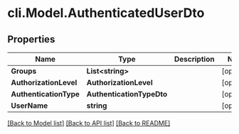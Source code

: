 # cli.Model.AuthenticatedUserDto

## Properties

Name | Type | Description | Notes
------------ | ------------- | ------------- | -------------
**Groups** | **List&lt;string&gt;** |  | [optional] 
**AuthorizationLevel** | **AuthorizationLevel** |  | [optional] 
**AuthenticationType** | **AuthenticationTypeDto** |  | [optional] 
**UserName** | **string** |  | [optional] 

[[Back to Model list]](../README.md#documentation-for-models) [[Back to API list]](../README.md#documentation-for-api-endpoints) [[Back to README]](../README.md)

